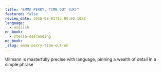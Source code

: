 ```yaml
---
title: "EMMA PERRY, TIME OUT (UK)"
featured: false
review_date: 2016-08-01T12:00:00.102Z
language:
  - english
en_book:
  - stella-descending
no_book:
_slug: emma-perry-time-out-uk
---
```


Ullmann is masterfully precise with language, pinning a wealth of detail in a simple phrase


